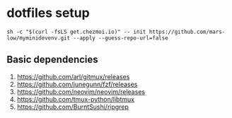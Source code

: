 # dotfiles setup

```
sh -c "$(curl -fsLS get.chezmoi.io)" -- init https://github.com/mars-low/myminidevenv.git --apply --guess-repo-url=false
```

## Basic dependencies

1. https://github.com/arl/gitmux/releases
2. https://github.com/junegunn/fzf/releases
3. https://github.com/neovim/neovim/releases
4. https://github.com/tmux-python/libtmux
5. https://github.com/BurntSushi/ripgrep